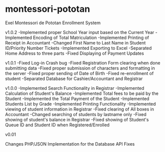 # montessori-pototan

Exel Montessori de Pototan Enrollment System

v1.0.2
-Implemented proper School Year input based on the Current Year
-Implemented Encoding of Total Matriculation
-Implemented Printing of Receipt in Accountant
-Changed First Name to Last Name in Student ID/Priority Number Tickets
-Implemented Exporting to Excel
-Separated Home Address to three parts
-Fixed Displaying of Payment Updates

v1.0.1
-Fixed Log-in Crash bug
-Fixed Registration Form clearing when done submitting data
-Fixed proper submission of characters and formatting in the server
-Fixed proper sending of Date of Birth
-Fixed re-enrollment of student
-Separated Database for Cashier/Accountant and Registrar

v1.0.0
-Implemented Search Functionality in Registrar
-Implemented Calculation of Student's Balance
-Implemented Total fees to be paid by the Student
-Implemented the Total Payment of the Student
-Implemented Students List by Grade
-Implemented Printing Functionality
-Implemented viewing of student information in Registrar
-Fixed clearing of All boxes in Accountant
-Changed searching of students by lastname only
-Fixed showing of student's balance in Registrar
-Fixed showing of Student's Queue ID and Student ID when Registered/Enrolled

v0.01

Changes
PHP/JSON Implementation for the Database
API Fixes
